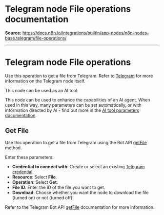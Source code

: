 # Telegram node File operations documentation

**Source:** https://docs.n8n.io/integrations/builtin/app-nodes/n8n-nodes-base.telegram/file-operations/

---

# Telegram node File operations

Use this operation to get a file from Telegram. Refer to [Telegram](../) for more information on the Telegram node itself.

This node can be used as an AI tool

This node can be used to enhance the capabilities of an AI agent. When used in this way, many parameters can be set automatically, or with information directed by AI - find out more in the [AI tool parameters documentation](../../../../../advanced-ai/examples/using-the-fromai-function/).

## Get File

Use this operation to get a file from Telegram using the Bot API [getFile](https://core.telegram.org/bots/api#getfile) method.

Enter these parameters:

- **Credential to connect with**: Create or select an existing [Telegram credential](../../../credentials/telegram/).
- **Resource**: Select **File**.
- **Operation**: Select **Get**.
- **File ID**: Enter the ID of the file you want to get.
- **Download**: Choose whether you want the node to download the file (turned on) or not (turned off).

Refer to the Telegram Bot API [getFile](https://core.telegram.org/bots/api#getfile) documentation for more information.
